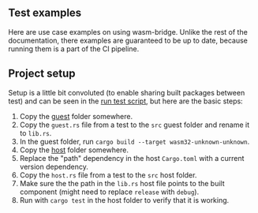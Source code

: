 ## Test examples

Here are use case examples on using wasm-bridge. Unlike the rest of the documentation, there examples are guaranteed to be up to date, because running them is a part of the CI pipeline.

## Project setup

Setup is a little bit convoluted (to enable sharing built packages between test) and can be seen in the [run test script](../skeletons/no_bindgen/run_test.sh), but here are the basic steps:

1. Copy the [guest](../skeletons/no_bindgen/guest/) folder somewhere.
2. Copy the `guest.rs` file from a test to the `src` guest folder and rename it to `lib.rs`.
3. In the guest folder, run `cargo build --target wasm32-unknown-unknown`.
4. Copy the [host](../skeletons/no_bindgen/host_sys/) folder somewhere.
5. Replace the "path" dependency in the host `Cargo.toml` with a current version dependency.
5. Copy the `host.rs` file from a test to the `src` host folder.
6. Make sure the the path in the `lib.rs` host file points to the built component (might need to replace `release` with `debug`).
7. Run with `cargo test` in the host folder to verify that it is working.

